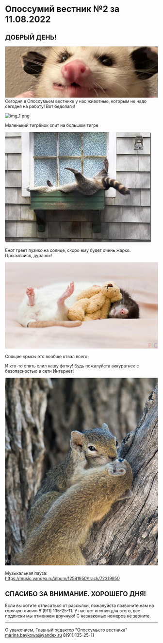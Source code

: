 # Опоссумий вестник №2 за 11.08.2022

## ДОБРЫЙ ДЕНЬ!
![img.png](images/img.png)
Сегодня в Опоссумьем вестнике у нас животные, которым не надо сегодня на работу! Вот бедолаги!

![img_1.png](images/img_1.png)

Маленький тигрёнок спит на большом тигре

![img_2.png](images/img_2.png)

Енот греет пузико на солнце, скоро ему будет очень жарко. Просыпайся, дурачок!

![img_3.png](images/img_3.png)

Спящие крысы это вообще отвал всего 

И кто-то опять слил нашу фотку! Будь пожалуйста аккуратнее с безопасностью в сети Интернет!

![img_4.png](images/img_4.png)

Музыкальная пауза: https://music.yandex.ru/album/12591950/track/72319950

## СПАСИБО ЗА ВНИМАНИЕ. ХОРОШЕГО ДНЯ!

Если вы хотите отписаться от рассылки, пожалуйста позвоните нам на горячую линию 8 (911) 135-25-11.
У нас нет кнопки для этого, все подписки мы отменяем вручную! С незнакомых номеров не звоните.

---

С уважением, Главный редактор "Опоссумьего вестника"
marina.baykowa@yandex.ru
8(911)135-25-11
